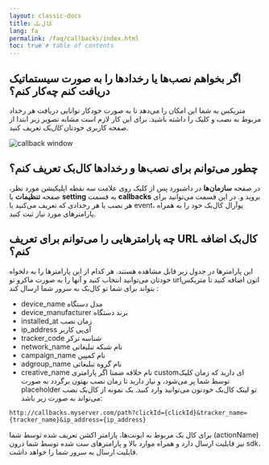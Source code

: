 ```yaml
---
layout: classic-docs
title: کال‌بک
lang: fa
permalink: /faq/callbacks/index.html
toc: true # table of contents
---
```


## اگر بخواهم نصب‌ها یا رخدادها را به صورت سیستماتیک دریافت کنم چه‌کار کنم؟

متریکس به شما این امکان را می‌دهد تا به صورت خودکار توانایی دریافت هر رخداد مربوط به نصب و کلیک را داشته باشید. برای این کار لازم است مشابه تصویر زیر ابتدا از صفحه کاربری خودتان *کال‌بک* تعریف کنید. 

<img src="{{ '/images/set-callback.jpg' | relative_url }}" alt="callback window"/>

## چطور می‌توانم برای نصب‌ها و رخدادها کال‌بک تعریف کنم؟

در صفحه **سازمان‌ها** در داشبورد پس از کلیک روی علامت سه نقطه اپلیکیشن مورد نظر، صفحه **تنظیمات** یا **setting** به قسمت **callbacks** بروید و. در این قسمت می‌توانید برای هر نصب یا هر رخدادی که تعریف می‌کنید یا event، یوآرال کال‌بک خود را به همراه پارامترهای مورد نیاز ثبت کنید.

## چه پارامترهایی را می‌توانم برای تعریف URL کال‌بک اضافه کنم؟

این پارامترها در جدول‌ زیر قابل مشاهده هستند. هر کدام از این پارامترها را به دلخواه خودتان می‌توانید انتخاب کنید و آنها را به صورت ماکرو تو urlاتون اضافه کنید تا متریکس بتواند برای شما تو کال‌بک به سرور شما ارسال کند :
- device_name مدل دستگاه
- device_manufacturer برند دستگاه
- installed_at زمان نصب
- ip_address آی‌پی کاربر
- tracker_code شناسه ترکر
- network_name نام شبکه تبلیغاتی
- campaign_name نام کمپین
- adgroup_name نام گروه تبلیغاتی
- creative_name نام خلاقه
ضمنا اگر پارامتری customای دارید که زمان کلیک توسط شما پر می‌شود، و نیاز دارید تا زمان نصب بهتون برگردد به صورت placeholder تو لینک کال‌بک خودتون می‌توانید وارد کنید.
یک نمونه از کال‌بک نصب می‌تواند به صورت زیر  باشد:

```
http://callbacks.myserver.com/path?clickId={clickId}&tracker_name={tracker_name}&ip_address={ip_address}
```

برای کال بک مربوط به ایونت‌ها، پارامتر اکشن تعریف شده توسط شما (actionName) نیز قابلیت ارسال دارد و همراه موارد بالا  و پارامترهای ست شده توسط شما درون sdk، قابلیت ارسال به سرور شما را خواهد داشت.


